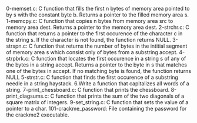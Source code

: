 
0-memset.c: C function that fills the first n bytes of memory area pointed to by s with the constant byte b.
Returns a pointer to the filled memory area s.
1-memcpy.c: C function that copies n bytes from memory area src to memory area dest.
Returns a pointer to the memory area dest.
2-strchr.c: C function that returns a pointer to the first occurence of the character c in the string s.
If the character is not found, the function returns NULL.
3-strspn.c: C function that returns the number of bytes in the intitial segment of memory area s which consist only of bytes from a substring accept.
4-strpbrk.c: C function that locates the first occurence in a string s of any of the bytes in a string accept.
Returns a pointer to the byte in s that matches one of the bytes in accept.
If no matching byte is found, the function returns NULL
5-strstr.c: C function that finds the first occurence of a substring needle in a string haystack.
6.Write a function that capitalizes all words of a string.
7-print_chessboard.c: C function that prints the chessboard.
8-print_diagsums.c: C function that prints the sum of the two diagonals of a square matrix of integers.
9-set_string.c: C function that sets the value of a pointer to a char.
101-crackme_password: File containing the password for the crackme2 executable.
